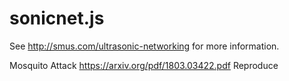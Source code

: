 sonicnet.js
===========

See <http://smus.com/ultrasonic-networking> for more information.

Mosquito Attack <https://arxiv.org/pdf/1803.03422.pdf> Reproduce